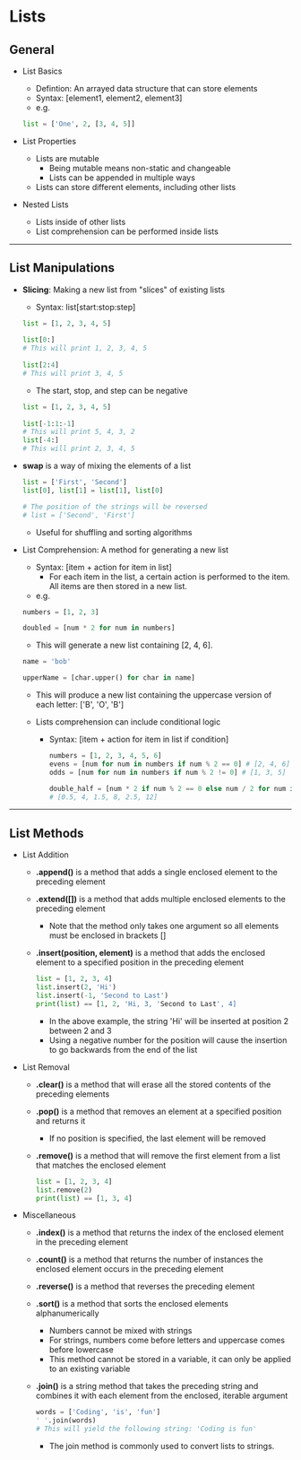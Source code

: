 # Lists

## General

- List Basics
  - Defintion:  An arrayed data structure that can store elements
  - Syntax:  [element1, element2, element3]
  - e.g.
  ```python
  list = ['One', 2, [3, 4, 5]]
  ```

- List Properties
  - Lists are mutable
    - Being mutable means non-static and changeable
    - Lists can be appended in multiple ways
  - Lists can store different elements, including other lists

- Nested Lists
  - Lists inside of other lists
  - List comprehension can be performed inside lists

---

## List Manipulations

- **Slicing**:  Making a new list from "slices" of existing lists
  - Syntax:  list[start:stop:step]
  ```python
  list = [1, 2, 3, 4, 5]
    
  list[0:]
  # This will print 1, 2, 3, 4, 5
    
  list[2:4]
  # This will print 3, 4, 5
  ```
  - The start, stop, and step can be negative
  ```python
  list = [1, 2, 3, 4, 5]
    
  list[-1:1:-1]
  # This will print 5, 4, 3, 2
  list[-4:]
  # This will print 2, 3, 4, 5
  ```
    
- **swap** is a way of mixing the elements of a list
    ```python
    list = ['First', 'Second']
    list[0], list[1] = list[1], list[0]
    
    # The position of the strings will be reversed
    # list = ['Second', 'First']
    ```
    - Useful for shuffling and sorting algorithms

- List Comprehension:  A method for generating a new list 
  - Syntax: [item + action for item in list]
    - For each item in the list, a certain action is performed to the item.  All items are then stored in a new list.
  - e.g.
  ```python
  numbers = [1, 2, 3]
  
  doubled = [num * 2 for num in numbers]
  ```
    - This will generate a new list containing [2, 4, 6].
  
  ```python
  name = 'bob'
  
  upperName = [char.upper() for char in name]
  ```
    - This will produce a new list containing the uppercase version of each letter: ['B', 'O', 'B']
  
  - Lists comprehension can include conditional logic
    - Syntax:  [item + action for item in list if condition]
      ```python
      numbers = [1, 2, 3, 4, 5, 6]
      evens = [num for num in numbers if num % 2 == 0] # [2, 4, 6]
      odds = [num for num in numbers if num % 2 != 0] # [1, 3, 5]
      
      double_half = [num * 2 if num % 2 == 0 else num / 2 for num in numbers]
      # [0.5, 4, 1.5, 8, 2.5, 12]
      ```
  
---

## List Methods

- List Addition
  - **.append()** is a method that adds a single enclosed element to the preceding element

  - **.extend([])** is a method that adds multiple enclosed elements to the preceding element
    - Note that the method only takes one argument so all elements must be enclosed in brackets []

  - **.insert(position, element)** is a method that adds the enclosed element to a specified position in the preceding element
    ```python
    list = [1, 2, 3, 4]
    list.insert(2, 'Hi')
    list.insert(-1, 'Second to Last')
    print(list) == [1, 2, 'Hi, 3, 'Second to Last', 4]
    ```
    - In the above example, the string 'Hi' will be inserted at position 2 between 2 and 3
    - Using a negative number for the position will cause the insertion to go backwards from the end of the list

- List Removal
  - **.clear()** is a method that will erase all the stored contents of the preceding elements

  - **.pop()** is a method that removes an element at a specified position and returns it
    - If no position is specified, the last element will be removed

  - **.remove()** is a method that will remove the first element from a list that matches the enclosed element
    ```python
    list = [1, 2, 3, 4]
    list.remove(2)
    print(list) == [1, 3, 4]
    ```
- Miscellaneous
  - **.index()** is a method that returns the index of the enclosed element in the preceding element
  
  - **.count()** is a method that returns the number of instances the enclosed element occurs in the preceding element
  
  - **.reverse()** is a method that reverses the preceding element
  
  - **.sort()** is a method that sorts the enclosed elements alphanumerically
    - Numbers cannot be mixed with strings
    - For strings, numbers come before letters and uppercase comes before lowercase
    - This method cannot be stored in a variable, it can only be applied to an existing variable
  
  - **.join()** is a string method that takes the preceding string and combines it with each element from the enclosed, iterable argument
    ```python
    words = ['Coding', 'is', 'fun']
    ' '.join(words)
    # This will yield the following string: 'Coding is fun'
    ```
    - The join method is commonly used to convert lists to strings.
